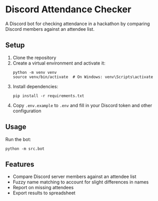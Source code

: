 # Discord Attendance Checker

A Discord bot for checking attendance in a hackathon by comparing Discord members against an attendee list.

## Setup

1. Clone the repository
2. Create a virtual environment and activate it:
   ```
   python -m venv venv
   source venv/bin/activate  # On Windows: venv\Scripts\activate
   ```
3. Install dependencies:
   ```
   pip install -r requirements.txt
   ```
4. Copy `.env.example` to `.env` and fill in your Discord token and other configuration

## Usage

Run the bot:

```
python -m src.bot
```

## Features

- Compare Discord server members against an attendee list
- Fuzzy name matching to account for slight differences in names
- Report on missing attendees
- Export results to spreadsheet